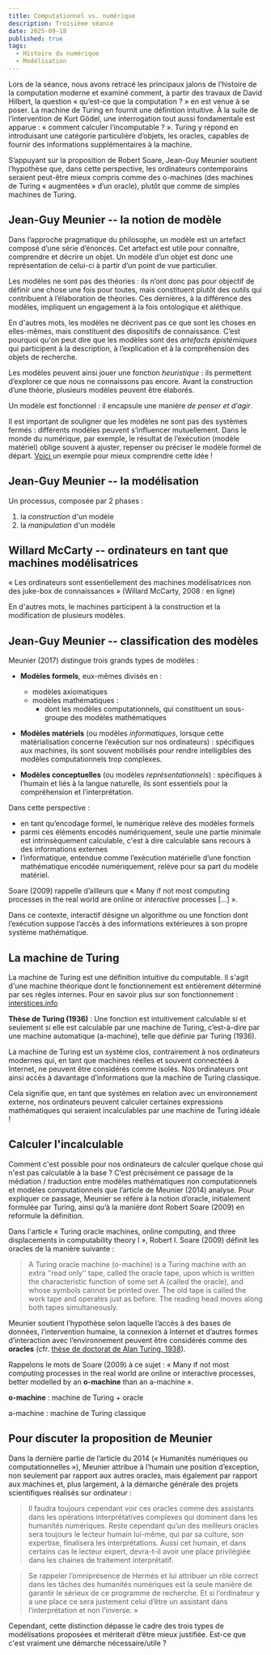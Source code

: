```yaml
---
title: Computationnel vs. numérique
description: Troisième séance
date: 2025-09-18
published: true
tags:
  - Histoire du numérique
  - Modélisation
---
```


Lors de la séance, nous avons retracé les principaux jalons de l’histoire de la computation moderne et examiné comment, à partir des travaux de David Hilbert, la question « qu’est-ce que la computation ? » en est venue à se poser. La machine de Turing en fournit une définition intuitive.
À la suite de l’intervention de Kurt Gödel, une interrogation tout aussi fondamentale est apparue : « comment calculer l’incomputable ? ». Turing y répond en introduisant une catégorie particulière d’objets, les oracles, capables de fournir des informations supplémentaires à la machine.

S’appuyant sur la proposition de Robert Soare, Jean-Guy Meunier soutient l’hypothèse que, dans cette perspective, les ordinateurs contemporains seraient peut-être mieux compris comme des o-machines (des machines de Turing « augmentées » d’un oracle), plutôt que comme de simples machines de Turing.

## Jean-Guy Meunier -- la notion de modèle

Dans l’approche pragmatique du philosophe, un modèle est un artefact composé d’une série d’énoncés. Cet artefact est utile pour connaître, comprendre et décrire un objet. Un modèle d’un objet est donc une représentation de celui-ci à partir d’un point de vue particulier.

Les modèles ne sont pas des théories : ils n’ont donc pas pour objectif de définir une chose une fois pour toutes, mais constituent plutôt des outils qui contribuent à l’élaboration de théories. Ces dernières, à la différence des modèles, impliquent un engagement à la fois ontologique et aléthique.

En d'autres mots, les modèles ne décrivent pas ce que sont les choses en elles-mêmes, mais constituent des dispositifs de connaissance. C’est pourquoi qu'on peut dire que les modèles sont des _artefacts épistémiques_ qui participent à la description, à l’explication et à la compréhension des objets de recherche.

Les modèles peuvent ainsi jouer une fonction _heuristique_ : ils permettent d’explorer ce que nous ne connaissons pas encore. Avant la construction d’une théorie, plusieurs modèles peuvent être élaborés.

Un modèle est fonctionnel : il encapsule une manière _de penser et d’agir_.

Il est important de souligner que les modèles ne sont pas des systèmes fermés : différents modèles peuvent s’influencer mutuellement. Dans le monde du numérique, par exemple, le résultat de l’exécution (modèle matériel) oblige souvent à ajuster, repenser ou préciser le modèle formel de départ. [Voici ](https://www.youtube.com/watch?v=FN2RM-CHkuI) un exemple pour mieux comprendre cette idée ! 

## Jean-Guy Meunier -- la modélisation 

Un processus, composée par 2 phases : 

1. la _construction_ d'un modèle
2. la _manipulation_ d'un modèle

## Willard McCarty -- ordinateurs en tant que machines modélisatrices

« Les ordinateurs sont essentiellement des machines modélisatrices non des juke-box de connaissances » (Willard McCarty, 2008 : en ligne)

En d'autres mots, le machines participent à la construction et la modification de plusieurs modèles.

## Jean-Guy Meunier -- classification des modèles 

Meunier (2017) distingue trois grands types de modèles :

- **Modèles formels**, eux-mêmes divisés en :
  - modèles axiomatiques
  - modèles mathématiques : 
    - dont les modèles computationnels, qui constituent un sous-groupe des modèles mathématiques

- **Modèles matériels** (ou modèles _informatiques_, lorsque cette matérialisation concerne l’exécution sur nos ordinateurs) : spécifiques aux machines, ils sont souvent mobilisés pour rendre intelligibles des modèles computationnels trop complexes.

- **Modèles conceptuelles** (ou modèles _représentationnels_) : spécifiques à l’humain et liés à la langue naturelle, ils sont essentiels pour la compréhension et l’interprétation.

Dans cette perspective : 

- en tant qu’encodage formel, le numérique relève des modèles formels
- parmi ces éléments encodés numériquement, seule une partie minimale est intrinsèquement calculable, c'est à dire calculable sans recours à des informations externes
- l’informatique, entendue comme l’exécution matérielle d’une fonction mathématique encodée numériquement, relève pour sa part du modèle matériel.

Soare (2009) rappelle d’ailleurs que « Many if not most computing processes in the real world are online or _interactive_ processes [...] ».

Dans ce contexte, interactif désigne un algorithme ou une fonction dont l’exécution suppose l’accès à des informations extérieures à son propre système mathématique.

## La machine de Turing

La machine de Turing est une définition intuitive du computable. Il s'agit d'une machine théorique dont le fonctionnement est entièrement déterminé par ses règles internes. Pour en savoir plus sur son fonctionnement : [interstices.info](https://interstices.info/comment-fonctionne-une-machine-de-turing/)

**Thèse de Turing (1936)** : Une fonction est intuitivement calculable si et seulement si elle est calculable par une machine de Turing, c’est-à-dire par une machine automatique (a-machine), telle que définie par Turing (1936). 

La machine de Turing est un système clos, contrairement à nos ordinateurs modernes qui, en tant que machines réelles et souvent connectées à Internet, ne peuvent être considérés comme isolés. Nos ordinateurs ont ainsi accès à davantage d’informations que la machine de Turing classique.

Cela signifie que, en tant que systèmes en relation avec un environnement externe, nos ordinateurs peuvent calculer certaines expressions mathématiques qui seraient incalculables par une machine de Turing idéale !

## Calculer l'incalculable

Comment c'est possible pour nos ordinateurs de calculer quelque chose qui n'est pas calculable à la base ? C’est précisément ce passage de la médiation / traduction entre modèles mathématiques non computationnels et modèles computationnels que l’article de Meunier (2014) analyse. Pour expliquer ce passage, Meunier se réfère à la notion d’oracle, initialement formulée par Turing, ainsi qu’à la manière dont Robert Soare (2009) en reformule la définition.

Dans l'article « Turing oracle machines, online computing, and three displacements in
computability theory I », Robert I. Soare (2009) définit les oracles de la manière suivante : 

> A Turing oracle machine (o-machine) is a Turing machine with an extra ‘‘read only’’ tape, called the oracle tape, upon which is written the characteristic function of some set A (called the oracle), and whose symbols cannot be printed over. The old tape is called the work tape and operates just as before. The reading head moves along both tapes simultaneously.

Meunier soutient l’hypothèse selon laquelle l’accès à des bases de données, l’intervention humaine, la connexion à Internet et d’autres formes d’interaction avec l’environnement peuvent être considérés comme des **oracles** (cfr. [thèse de doctorat de Alan Turing, 1938](https://www.dcc.fc.up.pt/~acm/turing-phd.pdf)).

Rappelons le mots de Soare (2009) à ce sujet : « Many if not most computing processes in the real world are online or interactive processes, better modelled by an **o-machine** than an a-machine ».

**o-machine** : machine de Turing + oracle

a-machine : machine de Turing classique

## Pour discuter la proposition de Meunier

Dans la dernière partie de l’article du 2014 (« Humanités numériques ou computationnelles »), Meunier attribue à l’humain une position d’exception, non seulement par rapport aux autres oracles, mais également par rapport aux machines et, plus largement, à la démarche générale des projets scientifiques réalisés sur ordinateur :

> Il faudra toujours cependant voir ces oracles comme des assistants dans les opérations interprétatives complexes qui dominent dans les humanités numériques. Reste cependant qu’un des meilleurs oracles sera toujours le lecteur humain lui-même, qui par sa culture, son expertise, finalisera les interprétations. Aussi cet humain, et dans certains cas le lecteur expert, devra-t-il avoir une place privilégiée dans les chaines de traitement interprétatif. 

> Se rappeler l’omniprésence de Hermès et lui attribuer un rôle correct dans les tâches des humanités numériques est la seule manière de garantir le sérieux de ce programme de recherche. Et si l’ordinateur y a une place ce sera justement celui d’être un assistant dans l’interprétation et non l’inverse. »

Cependant, cette distinction dépasse le cadre des trois types de modélisations proposées et mériterait d’être mieux justifiée. Est-ce que c'est vraiment une démarche nécessaire/utile ?